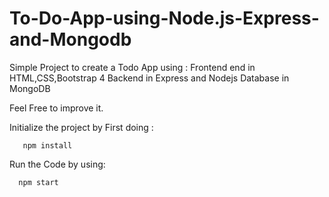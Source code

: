 # To-Do-App-using-Node.js-Express-and-Mongodb
Simple Project to create a Todo App using : Frontend end in HTML,CSS,Bootstrap 4 Backend in Express and Nodejs Database in MongoDB

Feel Free to improve it.

Initialize the project by First doing :
```
   npm install
```

Run the Code by using:

```
  npm start
```
